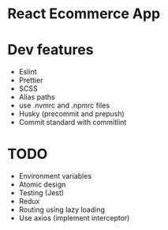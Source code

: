 # React Ecommerce App

# Dev features

- Eslint
- Prettier
- SCSS
- Alias paths
- use .nvmrc and .npmrc files
- Husky (precommit and prepush)
- Commit standard with commitlint

# TODO

- Environment variables
- Atomic design
- Testing (Jest)
- Redux
- Routing using lazy loading
- Use axios (implement interceptor)
